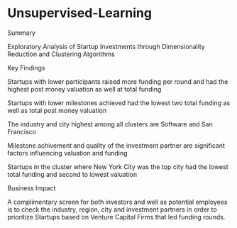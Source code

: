 # Unsupervised-Learning
Summary

Exploratory Analysis of Startup Investments through Dimensionality Reduction and Clustering Algorithms

Key Findings

Startups with lower participants raised more funding per round and had the highest post money valuation as well at total funding

Startups with lower milestones achieved had the lowest two total funding as well as total post money valuation

The industry and city highest among all clusters are Software and San Francisco

Milestone achivement and quality of the investment partner are significant factors influencing valuation and funding

Startups in the cluster where New York City was the top city had the lowest total funding and second to lowest valuation

Business Impact

A complimentary screen for both investors and well as potential employees is to check the industry, region, city and investment partners in order to prioritize Startups based on Venture Capital Firms that led funding rounds.


